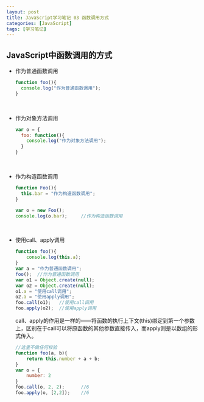 ```yaml
---
layout: post
title: JavaScript学习笔记 03 函数调用方式
categories: [JavaScript]
tags: [学习笔记]
---
```


##  JavaScript中函数调用的方式

-   作为普通函数调用

    ```javascript
    function foo(){
      console.log("作为普通函数调用");
    }
    ```

    ​

-   作为对象方法调用

    ```javascript
    var o = {
      foo: function(){
        console.log("作为对象方法调用");
      }
    }
    ```

    ​

-   作为构造函数调用

    ```javascript
    function Foo(){
      this.bar = "作为构造函数调用";
    }

    var o = new Foo();
    console.log(o.bar);		//作为构造函数调用
    ```

    ​

-   使用call、apply调用

    ```javascript
    function foo(){
        console.log(this.a);
    }
    var a = "作为普通函数调用";
    foo();	//作为普通函数调用
    var o1 = Object.create(null);
    var o2 = Object.create(null);
    o1.a = "使用call调用";
    o2.a = "使用apply调用";
    foo.call(o1);	//使用call调用
    foo.apply(o2);	//使用apply调用
    ```

    call、apply的作用是一样的——将函数的执行上下文(this)绑定到第一个参数上，区别在于call可以将原函数的其他参数直接传入，而apply则是以数组的形式传入。

    ```javascript
    //这里不做任何校验
    function foo(a, b){
        return this.number + a + b;
    }
    var o = {
        number: 2
    }
    foo.call(o, 2, 2);		//6
    foo.apply(o, [2,2]);	//6
    ```

    ​

